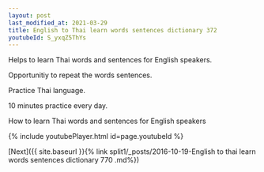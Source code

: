 ```yaml
---
layout: post
last_modified_at: 2021-03-29
title: English to Thai learn words sentences dictionary 372 
youtubeId: S_yxqZ5ThYs
---
```

 
 
Helps to learn Thai words and sentences for English speakers.

Opportunitiy to repeat the words sentences. 

Practice Thai language. 
 
10 minutes practice every day. 
 
How to learn Thai words and sentences for English speakers 
 
{% include youtubePlayer.html id=page.youtubeId %}
 
 
[Next]({{ site.baseurl }}{% link  split1/_posts/2016-10-19-English to thai learn words sentences dictionary 770 .md%})
 
